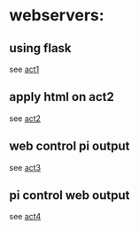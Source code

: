 # webservers:
## using flask
see [act1](/webserver/act1/index.py)
## apply html on act2
see [act2](/webserver/act2/app.py)
## web control pi output
see [act3](/webserver/act3/app.py)
## pi control web output
see [act4](/webserver/act4/app.py)